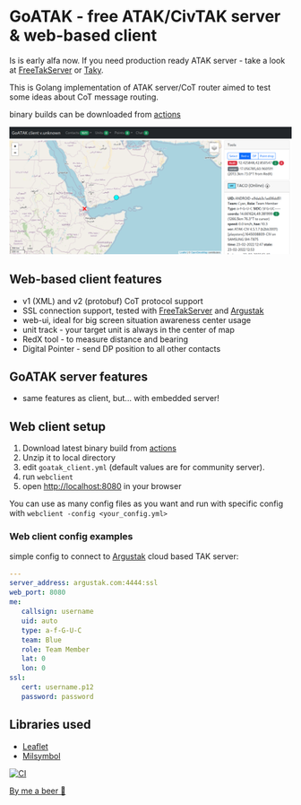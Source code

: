 # GoATAK - free ATAK/CivTAK server & web-based client

Is is early alfa now. If you need production ready ATAK server - take a look
at [FreeTakServer](https://github.com/FreeTAKTeam/FreeTakServer) or [Taky](https://github.com/tkuester/taky).

This is Golang implementation of ATAK server/CoT router aimed to test some ideas about CoT message routing.

binary builds can be downloaded
from [actions](https://github.com/kdudkov/goatak/actions?query=is%3Acompleted+workflow%3ACI)

![Alt text](client.png?raw=true "Title")

## Web-based client features

* v1 (XML) and v2 (protobuf) CoT protocol support
* SSL connection support, tested with [FreeTakServer](https://github.com/FreeTAKTeam/FreeTakServer)
  and [Argustak](https://argustak.com/)
* web-ui, ideal for big screen situation awareness center usage
* unit track - your target unit is always in the center of map
* RedX tool - to measure distance and bearing
* Digital Pointer - send DP position to all other contacts

## GoATAK server features

* same features as client, but... with embedded server!

## Web client setup

1. Download latest binary build
   from [actions](https://github.com/kdudkov/goatak/actions?query=is%3Acompleted+workflow%3ACI)
1. Unzip it to local directory
1. edit `goatak_client.yml` (default values are for community server).
1. run `webclient`
1. open [http://localhost:8080](http://localhost:8080) in your browser

You can use as many config files as you want and run with specific config with `webclient -config <your_config.yml>`

### Web client config examples

simple config to connect to [Argustak](https://argustak.com/) cloud based TAK server:

```yaml
---
server_address: argustak.com:4444:ssl
web_port: 8080
me:
   callsign: username
   uid: auto
   type: a-f-G-U-C
   team: Blue
   role: Team Member
   lat: 0
   lon: 0
ssl:
   cert: username.p12
   password: password
```

## Libraries used

* [Leaflet](https://leafletjs.com/)
* [Milsymbol](https://github.com/spatialillusions/milsymbol)

[![CI](https://github.com/kdudkov/goatak/actions/workflows/main.yml/badge.svg?branch=master)](https://github.com/kdudkov/goatak/actions/workflows/main.yml)

[By me a beer 🍺](https://buymeacoffee.com/kdudkov)
